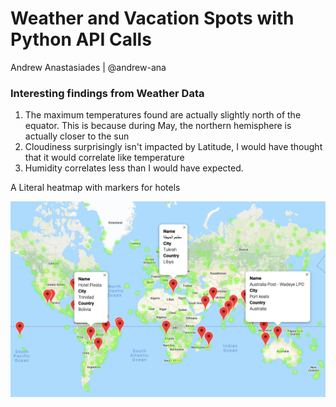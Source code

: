 # Weather and Vacation Spots with Python API Calls
Andrew Anastasiades | @andrew-ana


### Interesting findings from Weather Data
1. The maximum temperatures found are actually slightly north of the equator. This is because during May, the northern hemisphere is actually closer to the sun
2. Cloudiness surprisingly isn't impacted by Latitude, I would have thought that it would correlate like temperature
3. Humidity correlates less than I would have expected.

A Literal heatmap with markers for hotels

![alt text](https://github.com/andrew-ana/python-api-challenge/blob/main/Heatmap%20With%20Hotels.png)
